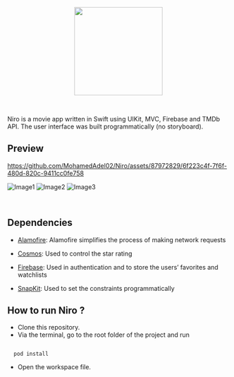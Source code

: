 
<p align="center">
<img src="https://github.com/MohamedAdel02/Niro/assets/87972829/0b989c91-e6e6-4466-b141-4aec6a57f5b4" width="200">
</p>

<br>

Niro is a movie app written in Swift using UIKit, MVC, Firebase and TMDb API. The user interface was built programmatically (no storyboard).

## Preview

https://github.com/MohamedAdel02/Niro/assets/87972829/6f223c4f-7f6f-480d-820c-9411cc0fe758

![Image1](https://github.com/MohamedAdel02/Niro/assets/87972829/c19f0fe3-c275-49f8-8efe-08f7ec900657)
![Image2](https://github.com/MohamedAdel02/Niro/assets/87972829/2564ad33-8e6b-4b11-88cd-e8c88501404e)
![Image3](https://github.com/MohamedAdel02/Niro/assets/87972829/2e4ce52d-5878-4af8-a59a-9528da40d120)

<br>

## Dependencies

- [Alamofire](https://github.com/Alamofire/Alamofire): Alamofire simplifies the process of making network requests

- [Cosmos](https://github.com/evgenyneu/Cosmos): Used to control the star rating

- [Firebase](https://firebase.google.com): Used in authentication and to store the users’ favorites and watchlists

- [SnapKit](https://github.com/SnapKit/SnapKit): Used to set the constraints programmatically


## How to run Niro ?

- Clone this repository.
- Via the terminal, go to the root folder of the project and run
```

  pod install

```
- Open the workspace file.


